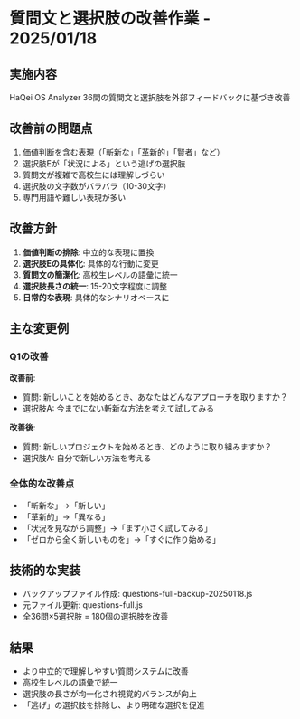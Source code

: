 # 質問文と選択肢の改善作業 - 2025/01/18

## 実施内容
HaQei OS Analyzer 36問の質問文と選択肢を外部フィードバックに基づき改善

## 改善前の問題点
1. 価値判断を含む表現（「斬新な」「革新的」「賢者」など）
2. 選択肢Eが「状況による」という逃げの選択肢
3. 質問文が複雑で高校生には理解しづらい
4. 選択肢の文字数がバラバラ（10-30文字）
5. 専門用語や難しい表現が多い

## 改善方針
1. **価値判断の排除**: 中立的な表現に置換
2. **選択肢Eの具体化**: 具体的な行動に変更
3. **質問文の簡潔化**: 高校生レベルの語彙に統一
4. **選択肢長さの統一**: 15-20文字程度に調整
5. **日常的な表現**: 具体的なシナリオベースに

## 主な変更例

### Q1の改善
**改善前**: 
- 質問: 新しいことを始めるとき、あなたはどんなアプローチを取りますか？
- 選択肢A: 今までにない斬新な方法を考えて試してみる

**改善後**:
- 質問: 新しいプロジェクトを始めるとき、どのように取り組みますか？
- 選択肢A: 自分で新しい方法を考える

### 全体的な改善点
- 「斬新な」→「新しい」
- 「革新的」→「異なる」
- 「状況を見ながら調整」→「まず小さく試してみる」
- 「ゼロから全く新しいものを」→「すぐに作り始める」

## 技術的な実装
- バックアップファイル作成: questions-full-backup-20250118.js
- 元ファイル更新: questions-full.js
- 全36問×5選択肢 = 180個の選択肢を改善

## 結果
- より中立的で理解しやすい質問システムに改善
- 高校生レベルの語彙で統一
- 選択肢の長さが均一化され視覚的バランスが向上
- 「逃げ」の選択肢を排除し、より明確な選択を促進